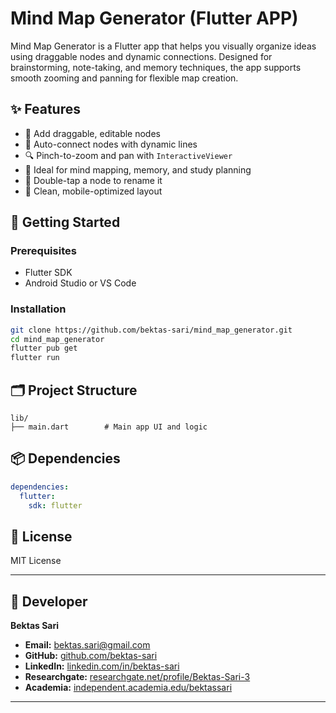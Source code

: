 # Mind Map Generator (Flutter APP)

Mind Map Generator is a Flutter app that helps you visually organize ideas using draggable nodes and dynamic connections. 
Designed for brainstorming, note-taking, and memory techniques, the app supports smooth zooming and panning for flexible map creation.

## ✨ Features

* 🔹 Add draggable, editable nodes
* 🔗 Auto-connect nodes with dynamic lines
* 🔍 Pinch-to-zoom and pan with `InteractiveViewer`
* 🧠 Ideal for mind mapping, memory, and study planning
* 🎯 Double-tap a node to rename it
* 📱 Clean, mobile-optimized layout

## 🚀 Getting Started

### Prerequisites

* Flutter SDK
* Android Studio or VS Code

### Installation

```bash
git clone https://github.com/bektas-sari/mind_map_generator.git
cd mind_map_generator
flutter pub get
flutter run
```

## 🗂️ Project Structure

```
lib/
├── main.dart        # Main app UI and logic
```

## 📦 Dependencies

```yaml
dependencies:
  flutter:
    sdk: flutter
```

## 📄 License

MIT License

---

## 👤 Developer  

**Bektas Sari**  
- **Email:** [bektas.sari@gmail.com](mailto:bektas.sari@gmail.com)  
- **GitHub:** [github.com/bektas-sari](https://github.com/bektas-sari)  
- **LinkedIn:** [linkedin.com/in/bektas-sari](https://www.linkedin.com/in/bektas-sari)  
- **Researchgate:** [researchgate.net/profile/Bektas-Sari-3](https://www.researchgate.net/profile/Bektas-Sari-3)  
- **Academia:** [independent.academia.edu/bektassari](https://independent.academia.edu/bektassari)

---
